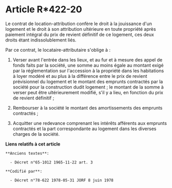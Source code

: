 # Article R*422-20

Le contrat de location-attribution confère le droit à la jouissance d'un logement et le droit à son attribution ultérieure en
toute propriété après paiement intégral du prix de revient définitif de ce logement, ces deux droits étant indissolublement
liés.

Par ce contrat, le locataire-attributaire s'oblige à :

1. Verser avant l'entrée dans les lieux, et au fur et à mesure des appel de fonds faits par la société, une somme au moins
égale au montant exigé par la réglementation sur l'accession à la propriété dans les habitations à loyer modéré et au plus à
la différence entre le prix de revient prévisionnel du logement et le montant des emprunts contractés par la société pour la
construction dudit logement ; le montant de la somme à verser peut être ultérieurement modifié, s'il y a lieu, en fonction du
prix de revient définitif ;

2. Rembourser à la société le montant des amortissements des emprunts contractés ;

3. Acquitter une redevance comprenant les intérêts afférents aux emprunts contractés et la part correspondante au logement
dans les diverses charges de la société.

**Liens relatifs à cet article**

	**Anciens textes**:

	  - Décret n°65-1012 1965-11-22 art. 3

	**Codifié par**:

	  - Décret n°78-622 1978-05-31 JORF 8 juin 1978
